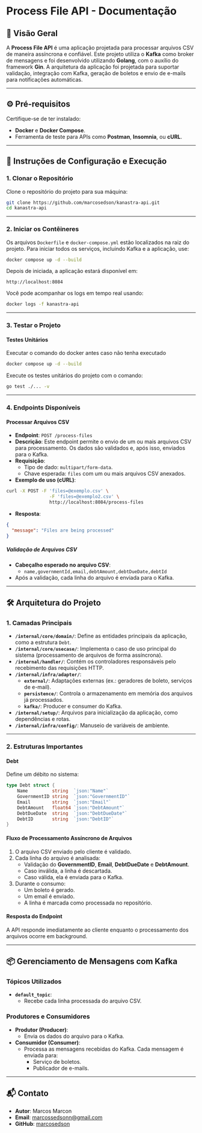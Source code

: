 # **Process File API - Documentação**

## 📖 **Visão Geral**

A **Process File API** é uma aplicação projetada para processar arquivos CSV de maneira assíncrona e confiável. Este projeto utiliza o **Kafka** como broker de mensagens e foi desenvolvido utilizando **Golang**, com o auxílio do framework **Gin**. A arquitetura da aplicação foi projetada para suportar validação, integração com Kafka, geração de boletos e envio de e-mails para notificações automáticas.

---

## ⚙️ **Pré-requisitos**

Certifique-se de ter instalado:

- **Docker** e **Docker Compose**.
- Ferramenta de teste para APIs como **Postman**, **Insomnia**, ou **cURL**.

---

## 🚀 **Instruções de Configuração e Execução**

### **1. Clonar o Repositório**

Clone o repositório do projeto para sua máquina:

```bash
git clone https://github.com/marcosedson/kanastra-api.git
cd kanastra-api
```

---

### **2. Iniciar os Contêineres**

Os arquivos `Dockerfile` e `docker-compose.yml` estão localizados na raiz do projeto. Para iniciar todos os serviços, incluindo Kafka e a aplicação, use:

```bash
docker compose up -d --build
```

Depois de iniciada, a aplicação estará disponível em:

```plaintext
http://localhost:8084
```

Você pode acompanhar os logs em tempo real usando:

```bash
docker logs -f kanastra-api
```

---

### **3. Testar o Projeto**

#### **Testes Unitários**
Executar o comando do docker antes caso não tenha executado

```bash
docker compose up -d --build
```

Execute os testes unitários do projeto com o comando:

```bash
go test ./... -v
```

---

### **4. Endpoints Disponíveis**

#### **Processar Arquivos CSV**

- **Endpoint**: `POST /process-files`
- **Descrição**: Este endpoint permite o envio de um ou mais arquivos CSV para processamento. Os dados são validados e, após isso, enviados para o Kafka.
- **Requisição**:
   - Tipo de dado: `multipart/form-data`.
   - Chave esperada: `files` com um ou mais arquivos CSV anexados.
- **Exemplo de uso (cURL)**:

```bash
curl -X POST -F 'files=@exemplo.csv' \
                -F 'files=@exemplo2.csv' \
                http://localhost:8084/process-files
```

- **Resposta**:

```json
{
  "message": "Files are being processed"
}
```

##### **Validação de Arquivos CSV**
- **Cabeçalho esperado no arquivo CSV**:
   - `name,governmentId,email,debtAmount,debtDueDate,debtId`
- Após a validação, cada linha do arquivo é enviada para o Kafka.

---

## 🛠️ **Arquitetura do Projeto**

### **1. Camadas Principais**

- **`/internal/core/domain/`**: Define as entidades principais da aplicação, como a estrutura `Debt`.
- **`/internal/core/usecase/`**: Implementa o caso de uso principal do sistema (processamento de arquivos de forma assíncrona).
- **`/internal/handler/`**: Contém os controladores responsáveis pelo recebimento das requisições HTTP.
- **`/internal/infra/adapter/`**:
   - **`external/`**: Adaptações externas (ex.: geradores de boleto, serviços de e-mail).
   - **`persistence/`**: Controla o armazenamento em memória dos arquivos já processados.
   - **`kafka/`**: Producer e consumer do Kafka.
- **`/internal/setup/`**: Arquivos para inicialização da aplicação, como dependências e rotas.
- **`/internal/infra/config/`**: Manuseio de variáveis de ambiente.

---

### **2. Estruturas Importantes**

#### **Debt**
Define um débito no sistema:

```go
type Debt struct {
    Name         string  `json:"Name"`
    GovernmentID string  `json:"GovernmentID"`
    Email        string  `json:"Email"`
    DebtAmount   float64 `json:"DebtAmount"`
    DebtDueDate  string  `json:"DebtDueDate"`
    DebtID       string  `json:"DebtID"`
}
```

#### **Fluxo de Processamento Assíncrono de Arquivos**
1. O arquivo CSV enviado pelo cliente é validado.
2. Cada linha do arquivo é analisada:
   - Validação do **GovernmentID**, **Email**, **DebtDueDate** e **DebtAmount**.
   - Caso inválida, a linha é descartada.
   - Caso válida, ela é enviada para o Kafka.
3. Durante o consumo:
   - Um boleto é gerado.
   - Um email é enviado.
   - A linha é marcada como processada no repositório.

#### **Resposta do Endpoint**
A API responde imediatamente ao cliente enquanto o processamento dos arquivos ocorre em background.

---

## 📦 **Gerenciamento de Mensagens com Kafka**

### **Tópicos Utilizados**
- **`default_topic`**:
   - Recebe cada linha processada do arquivo CSV.

### **Produtores e Consumidores**
- **Produtor (Producer)**:
   - Envia os dados do arquivo para o Kafka.
- **Consumidor (Consumer)**:
   - Processa as mensagens recebidas do Kafka. Cada mensagem é enviada para:
      - Serviço de boletos.
      - Publicador de e-mails.

---

## 📬 **Contato**

- **Autor**: Marcos Marcon
- **Email**: marcossedsonn@gmail.com
- **GitHub**: [marcosedson](https://github.com/marcosedson)
